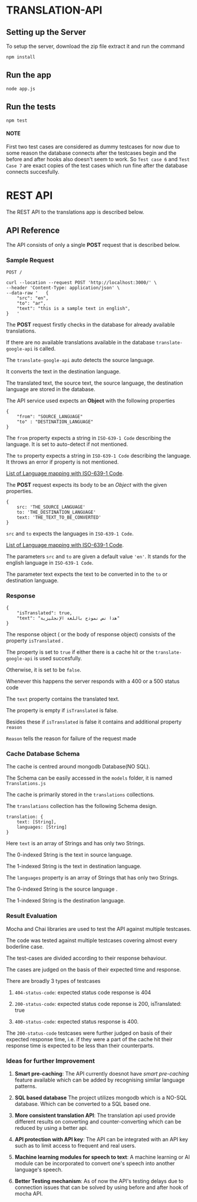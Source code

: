 ﻿# TRANSLATION-API

## Setting up the Server
To setup the server, download the zip file extract it and run the command

    npm install

## Run the app

    node app.js

## Run the tests

    npm test

#### **NOTE**
First two test cases are considered as dummy testcases for now due to some reason the database connects after the testcases begin and the before and after hooks also doesn't seem to work. So `Test case 6` and `Test Case 7` are exact copies of the test cases which run fine after the database connects succesfully.

# REST API

The REST API to the translations app is described below.

## API Reference

The API consists of only a single **POST** request that is described below.

### Sample Request

`POST /`

    curl --location --request POST 'http://localhost:3000/' \
    --header 'Content-Type: application/json' \
    --data-raw '   {
	    "src": "en",
	    "to": "ar",
	    "text": "this is a sample text in english",
    }	'

The **POST** request firstly checks in the database for already available translations.

If there are no available translations available in the database `translate-google-api` is called.

The `translate-google-api` auto detects the source language.

It converts the text in the destination language.

The translated text, the source text, the source language, the destination language are stored in the database.

The API service used expects an **Object** with the following properties

    {
        "from": "SOURCE_LANGUAGE"
        "to" : "DESTINATION_LANGUAGE"  
    }

The `from` property expects a string in `ISO-639-1 Code` describing the language. It is set to auto-detect if not mentioned.

The `to` property expects a string in `ISO-639-1 Code` describing the language. It throws an error if property is not mentioned.

[List of Language mapping with ISO-639-1 Code](https://cloud.google.com/translate/docs/languages).


The **POST** request expects its body to be an *Object* with the given properties.

    {
        src: 'THE_SOURCE_LANGUAGE'
        to: 'THE_DESTINATION_LANGUAGE'
        text: 'THE_TEXT_TO_BE_CONVERTED'
    }

`src` and `to` expects the languages in `ISO-639-1 Code`.

[List of Language mapping with ISO-639-1 Code](https://cloud.google.com/translate/docs/languages).

The parameters `src` and `to` are given a default value `'en'`.
It stands for the english language in `ISO-639-1 Code`.

The parameter text expects the text to be converted in to the `to` or destination language.

### Response

    {
        "isTranslated": true,
        "text": "هذا نص نموذج باللغة الإنجليزية"
    }

The response object ( or the body of response object) consists of the property `isTranslated` .

The property is set to `true` if either there is a cache hit or the `translate-google-api` is used succesfully.

Otherwise, it is set to be `false`.

Whenever this happens the server responds with a 400 or a 500 status code

The `text` property contains the translated text.

The property is empty if `isTranslated` is false.

Besides these if `isTranslated` is false it contains and additional property `reason`

`Reason` tells the reason for failure of the request made

### Cache Database Schema

The cache is centred around mongodb Database(NO SQL).

The Schema can be easily accessed in the `models` folder, it is named `Translations.js`

The cache is primarily stored in the `translations` collections.

The `translations` collection has the following Schema design.

    translation: {
        text: [String],
        languages: [String]
    }
Here `text` is an array of Strings and has only two Strings.

The 0-indexed String is the text in source language. 

The 1-indexed String is the text in destination language.

The `languages` property is an array of Strings that has only two Strings.

The 0-indexed String is the source language .

The 1-indexed String is the destination language.

### Result Evaluation

Mocha and Chai libraries are used to test the API against multiple testcases.

The code was tested against multiple testcases covering almost every boderline case.

The test-cases are divided according to their response behaviour.

The cases are judged on the basis of their expected time and response.

There are broadly 3 types of testcases

1. `404-status-code`: expected status code response is 404

2. `200-status-code`: expected status code reponse is 200, isTranslated: true 

3. `400-status-code`: expected status response is 400.

The `200-status-code` testcases were further judged on basis of their expected response time, i.e. if they were a part of the cache hit their response time is expected to be less than their counterparts.

### Ideas for further Improvement

1. **Smart pre-caching**: The API currently doesnot have *smart pre-caching* feature available which can be added by recognising similar language patterns.

2. **SQL based database** The project utilizes mongodb which is a NO-SQL database. Which can be converted to a SQL based one.

3. **More consistent translation API**: The translation api used provide different results on converting and counter-converting which can be reduced by using a better api.

4. **API protection with API key**: The API can be integrated with an API key such as to limit access to frequent and real users.

5. **Machine learning modules for speech to text**: A machine learning or AI module can be incorporated to convert one's speech into another language's speech.

6. **Better Testing mechanism**: As of now the API's testing delays due to connection issues that can be solved by using before and after hook of mocha API.
